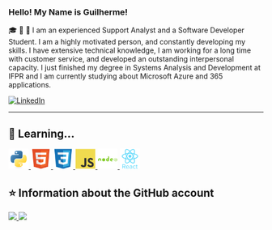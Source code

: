 ### Hello! My Name is <strong>Guilherme!</strong>


🎓 💼 🌱 
I am an experienced Support Analyst and a Software Developer Student. 
I am a highly motivated person, and constantly developing my skills. 
I have extensive technical knowledge, I am working for a long time with customer service, and developed an outstanding interpersonal capacity. 
I just finished my degree in Systems Analysis and Development at IFPR and I am currently studying about Microsoft Azure and 365 applications.

<a href="https://www.linkedin.com/in/guiihenrikee/" target="_blank"><img alt="LinkedIn" src="https://img.shields.io/badge/linkedin-%230077B5.svg?&style=for-the-badge&logo=linkedin&logoColor=white" /></a>
</p>

---

## 🚀 Learning...

<a href="https://www.python.org" target="_blank"> <img src="https://raw.githubusercontent.com/devicons/devicon/master/icons/python/python-original.svg" alt="python" width="40" height="40"/> </a>
<a href="https://pt.wikipedia.org/wiki/HTML5" target="_blank"> <img src="https://raw.githubusercontent.com/devicons/devicon/master/icons/html5/html5-original.svg" alt="html" width="40" height="40"/> </a>
<a href="https://en.wikipedia.org/wiki/CSS" target="_blank"> <img src="https://raw.githubusercontent.com/devicons/devicon/master/icons/css3/css3-original.svg" alt="css" width="40" height="40"/> </a>
<a href="https://en.wikipedia.org/wiki/Javascript" target="_blank"> <img src="https://raw.githubusercontent.com/devicons/devicon/1119b9f84c0290e0f0b38982099a2bd027a48bf1/icons/javascript/javascript-original.svg" alt="javascript" width="40" height="40"/> </a>
<a href="https://en.wikipedia.org/wiki/Node.js" target="_blank"> <img src="https://raw.githubusercontent.com/devicons/devicon/1119b9f84c0290e0f0b38982099a2bd027a48bf1/icons/nodejs/nodejs-plain-wordmark.svg" alt="nodejs" width="40" height="40"/> </a>
<a href="https://en.wikipedia.org/wiki/React_(JavaScript_library)" target="_blank"> <img src="https://raw.githubusercontent.com/devicons/devicon/1119b9f84c0290e0f0b38982099a2bd027a48bf1/icons/react/react-original-wordmark.svg" alt="reactjs" width="40" height="40"/> </a>
## ⭐ Information about the GitHub account
<div>
  <a href="https://github.com/guiihenrikee">
  <img height="140em" src="https://github-readme-stats.vercel.app/api?username=guiihenrikee&show_icons=true&theme=tokyonight"/>
  <img height="140em" src="https://github-readme-stats.vercel.app/api/top-langs/?username=guiihenrikee&layout=compact&theme=tokyonight"/>
</div>
